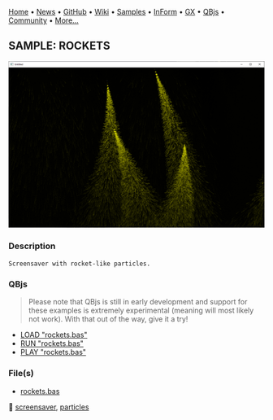 [Home](https://qb64.com) • [News](../../news.md) • [GitHub](https://github.com/QB64Official/qb64) • [Wiki](https://github.com/QB64Official/qb64/wiki) • [Samples](../../samples.md) • [InForm](../../inform.md) • [GX](../../gx.md) • [QBjs](../../qbjs.md) • [Community](../../community.md) • [More...](../../more.md)

## SAMPLE: ROCKETS

![screenshot.png](img/screenshot.png)

### Description

```text
Screensaver with rocket-like particles.
```

### QBjs

> Please note that QBjs is still in early development and support for these examples is extremely experimental (meaning will most likely not work). With that out of the way, give it a try!

* [LOAD "rockets.bas"](https://qbjs.org/index.html?src=https://qb64.com/samples/rockets/src/rockets.bas)
* [RUN "rockets.bas"](https://qbjs.org/index.html?mode=auto&src=https://qb64.com/samples/rockets/src/rockets.bas)
* [PLAY "rockets.bas"](https://qbjs.org/index.html?mode=play&src=https://qb64.com/samples/rockets/src/rockets.bas)

### File(s)

* [rockets.bas](src/rockets.bas)

🔗 [screensaver](../screensaver.md), [particles](../particles.md)
